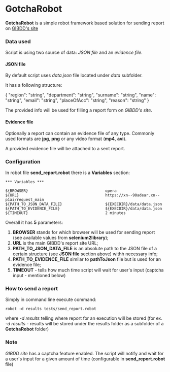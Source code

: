 # GotchaRobot

**GotchaRobot** is a simple robot framework based solution for sending 
report on [GIBDD's site](https://гибдд.рф/request_main)

### Data used

Script is using two source of data: *JSON file* and an *evidence file*.

#### JSON file

By default script uses *data.json* file located under *data* subfolder.

It has a following structure:

{
    "region": "string", 
    "department": "string",
    "surname": "string",
    "name": "string",
    "email": "string",
    "placeOfAcc": "string",
    "reason": "string"
}

The provided info will be used for filling a report form on *GIBDD's site*.

#### Evidence file

Optionally a report can contain an evidence file of any type. Commonly used 
formats are **jpg**, **png** or any video format (**mp4**, **avi**). 

A provided evidence file will be attached to a sent report.

### Configuration

In robot file **send_report.robot** there is a **Variables** section:

```
*** Variables ***

${BROWSER}                                  opera
${URL}                                      https://xn--90adear.xn--p1ai/request_main
${PATH_TO_JSON_DATA_FILE}                   ${EXECDIR}/data/data.json
${PATH_TO_EVIDENCE_FILE}                    ${EXECDIR}/data/data.json
${TIMEOUT}                                  2 minutes
```

Overall it has **5** parameters:

1. **BROWSER** stands for which browser will be used for sending report 
        (see available values from **selenium2library**);
1. **URL** is the main GIBDD's report site URL; 
1. **PATH_TO_JSON_DATA_FILE** is an absolute path to the JSON file of a certain structure 
        (see **JSON file** section above) withh necessary info;
1. **PATH_TO_EVIDENCE_FILE** similar to **pathToJson** file but is used 
        for an evidence file;
1. **TIMEOUT** - tells how much time script will wait for user's input 
        (captcha input - mentioned below) 
        
### How to send a report

Simply in command line execute command:

```
robot -d results tests/send_report.robot
```

where *-d results* telling where report for an execution will be stored 
    (for ex. *-d results* - results will be stored under the results folder
    as a subfolder of a **GotchaRobot** folder)
    
### Note

*GIBDD site* has a captcha feature enabled. The script will notify and wait 
for a user's input for a given amount of time (configurable in **send_report.robot**
file)